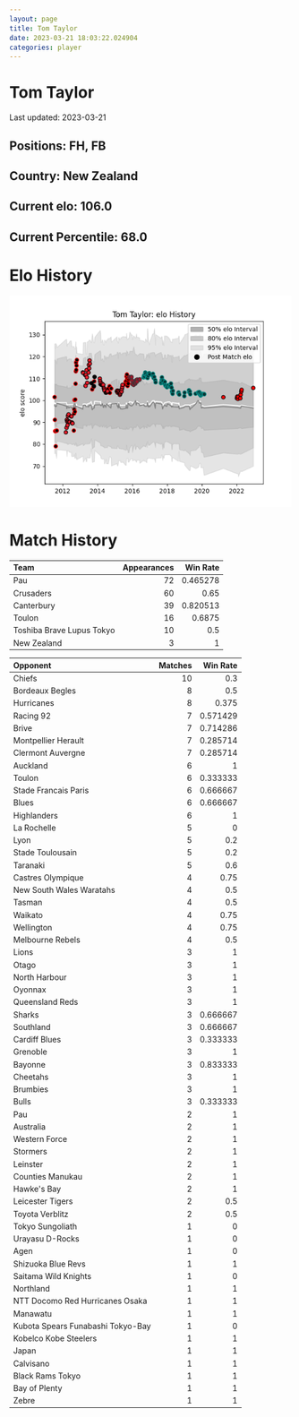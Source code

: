 ```yaml
---  
layout: page  
title: Tom Taylor  
date: 2023-03-21 18:03:22.024904  
categories: player  
---
```

# Tom Taylor


Last updated: 2023-03-21
## Positions: FH, FB

## Country: New Zealand

## Current elo: 106.0

## Current Percentile: 68.0

# Elo History


![elo history](history_TomTaylor.png)
# Match History


| Team                      |   Appearances |   Win Rate |
|:--------------------------|--------------:|-----------:|
| Pau                       |            72 |   0.465278 |
| Crusaders                 |            60 |   0.65     |
| Canterbury                |            39 |   0.820513 |
| Toulon                    |            16 |   0.6875   |
| Toshiba Brave Lupus Tokyo |            10 |   0.5      |
| New Zealand               |             3 |   1        |

| Opponent                          |   Matches |   Win Rate |
|:----------------------------------|----------:|-----------:|
| Chiefs                            |        10 |   0.3      |
| Bordeaux Begles                   |         8 |   0.5      |
| Hurricanes                        |         8 |   0.375    |
| Racing 92                         |         7 |   0.571429 |
| Brive                             |         7 |   0.714286 |
| Montpellier Herault               |         7 |   0.285714 |
| Clermont Auvergne                 |         7 |   0.285714 |
| Auckland                          |         6 |   1        |
| Toulon                            |         6 |   0.333333 |
| Stade Francais Paris              |         6 |   0.666667 |
| Blues                             |         6 |   0.666667 |
| Highlanders                       |         6 |   1        |
| La Rochelle                       |         5 |   0        |
| Lyon                              |         5 |   0.2      |
| Stade Toulousain                  |         5 |   0.2      |
| Taranaki                          |         5 |   0.6      |
| Castres Olympique                 |         4 |   0.75     |
| New South Wales Waratahs          |         4 |   0.5      |
| Tasman                            |         4 |   0.5      |
| Waikato                           |         4 |   0.75     |
| Wellington                        |         4 |   0.75     |
| Melbourne Rebels                  |         4 |   0.5      |
| Lions                             |         3 |   1        |
| Otago                             |         3 |   1        |
| North Harbour                     |         3 |   1        |
| Oyonnax                           |         3 |   1        |
| Queensland Reds                   |         3 |   1        |
| Sharks                            |         3 |   0.666667 |
| Southland                         |         3 |   0.666667 |
| Cardiff Blues                     |         3 |   0.333333 |
| Grenoble                          |         3 |   1        |
| Bayonne                           |         3 |   0.833333 |
| Cheetahs                          |         3 |   1        |
| Brumbies                          |         3 |   1        |
| Bulls                             |         3 |   0.333333 |
| Pau                               |         2 |   1        |
| Australia                         |         2 |   1        |
| Western Force                     |         2 |   1        |
| Stormers                          |         2 |   1        |
| Leinster                          |         2 |   1        |
| Counties Manukau                  |         2 |   1        |
| Hawke's Bay                       |         2 |   1        |
| Leicester Tigers                  |         2 |   0.5      |
| Toyota Verblitz                   |         2 |   0.5      |
| Tokyo Sungoliath                  |         1 |   0        |
| Urayasu D-Rocks                   |         1 |   0        |
| Agen                              |         1 |   0        |
| Shizuoka Blue Revs                |         1 |   1        |
| Saitama Wild Knights              |         1 |   0        |
| Northland                         |         1 |   1        |
| NTT Docomo Red Hurricanes Osaka   |         1 |   1        |
| Manawatu                          |         1 |   1        |
| Kubota Spears Funabashi Tokyo-Bay |         1 |   0        |
| Kobelco Kobe Steelers             |         1 |   1        |
| Japan                             |         1 |   1        |
| Calvisano                         |         1 |   1        |
| Black Rams Tokyo                  |         1 |   1        |
| Bay of Plenty                     |         1 |   1        |
| Zebre                             |         1 |   1        |